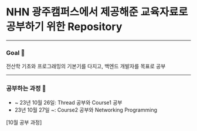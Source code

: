 # NHN 광주캠퍼스에서 제공해준 교육자료로 공부하기 위한 Repository

--- 

### Goal 🫡

전산학 기초와 프로그래밍의 기본기를 다지고, 백엔드 개발자를 목표로 공부

---

### 공부하는 과정 👊

- ~ 23년 10월 26일: Thread 공부와 Course1 공부
- 23년 10월 27일 ~: Course2 공부와 Networking Programming

[10월 공부 과정]






